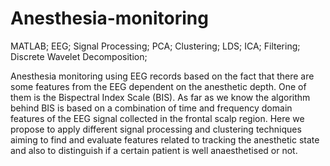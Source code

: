 # Anesthesia-monitoring
MATLAB; EEG; Signal Processing; PCA; Clustering; LDS; ICA; Filtering; Discrete Wavelet Decomposition; 


Anesthesia monitoring using EEG records based on the fact that there are some features from the EEG dependent on the anesthetic depth. One of them is the Bispectral Index Scale (BIS). As far as we know the algorithm behind BIS is based on a combination of time and frequency domain features of the EEG signal collected in the frontal scalp region. Here we propose to apply different signal processing and clustering techniques aiming to find and evaluate features related to tracking the anesthetic state and also to distinguish if a certain patient is well anaesthetised or not.

